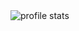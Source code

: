 <img src="https://github-readme-stats.vercel.app/api?username=MikhailDeriabin&show_icons=true" alt="profile stats" />
